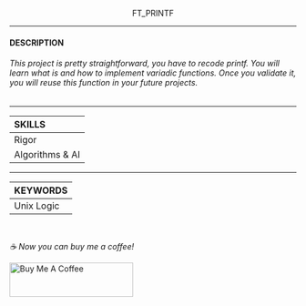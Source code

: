 <p align="center">
     FT_PRINTF
</p>

-----------

#### DESCRIPTION
###### This project is pretty straightforward, you have to recode printf. You will learn what is and how to implement variadic functions. Once you validate it, you will reuse this function in your future projects.

-----------

| SKILLS |
| :--- |
| Rigor |
| Algorithms & AI |

-------------

| KEYWORDS |
| :--- |
| Unix Logic |

<br>


 *☕️ Now you can buy me a coffee!*
 
<a href="https://www.buymeacoffee.com/yakupacs" target="_blank"><img src="https://cdn.buymeacoffee.com/buttons/v2/default-yellow.png" alt="Buy Me A Coffee" style="height: 60px !important;width: 217px !important;" ></a>
